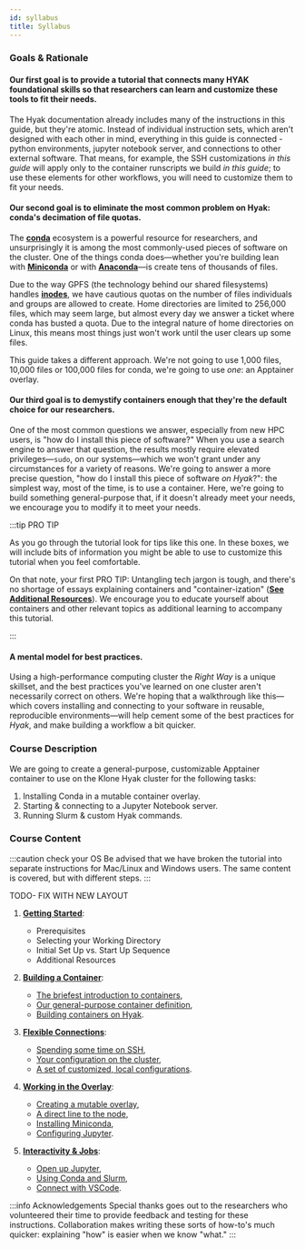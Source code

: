 ```yaml
---
id: syllabus
title: Syllabus
---
```


### Goals & Rationale

#### Our first goal is to provide a tutorial that connects many HYAK foundational skills so that researchers can learn and customize these tools to fit their needs.
The Hyak documentation already includes many of the instructions in this guide, but they're atomic. Instead of individual instruction sets, which aren't designed with each other in mind, everything in this guide is connected - python environments, jupyter notebook server, and connections to other external software. That means, for example, the SSH customizations *in this guide* will apply only to the container runscripts we build *in this guide*; to use these elements for other workflows, you will need to customize them to fit your needs. 

#### Our second goal is to eliminate the most common problem on Hyak: conda's decimation of file quotas.
The [**conda**](https://docs.conda.io/en/latest/) ecosystem is a powerful resource for researchers, and unsurprisingly
it is among the most commonly-used pieces of software on the cluster. One of the things conda does—whether you're building
lean with [**Miniconda**](https://docs.conda.io/en/latest/miniconda.html) or with [**Anaconda**](https://www.anaconda.com/)—is create tens of thousands of files.

Due to the way GPFS (the technology behind our shared filesystems) handles [**inodes**](https://en.wikipedia.org/wiki/Inode), we have cautious quotas on the number of files
individuals and groups are allowed to create. Home directories are limited to 256,000 files, which may seem large, but almost
every day we answer a ticket where conda has busted a quota. Due to the integral nature of home directories on Linux, this
means most things just won't work until the user clears up some files.

This guide takes a different approach. We're not going to use 1,000 files, 10,000 files or 100,000 files for conda, we're going to use *one*: an Apptainer overlay.

#### Our third goal is to demystify containers enough that they're the default choice for our researchers.
One of the most common questions we answer, especially from new HPC users, is "how do I install this piece of software?" When you use a search engine to answer that question, the results mostly require elevated privileges—`sudo`, on our systems—which we won't grant under any circumstances for a variety of reasons. We're going to answer a more precise question, "how do I install this piece of software *on Hyak*?":
the simplest way, most of the time, is to use a container. Here, we're going to build something general-purpose that, if it doesn't already meet your needs, we encourage you to modify it to meet your needs.

:::tip PRO TIP

As you go through the tutorial look for tips like this one. In these boxes, we will include bits of information you might be able to use to customize this tutorial when you feel comfortable. 

On that note, your first PRO TIP: Untangling tech jargon is tough, and there's no shortage of essays explaining containers and "container-ization" ([**See Additional Resources**](https://hyak.uw.edu/docs/hyak101/python/setup#additional-resources)). We encourage you to educate yourself about containers and other relevant topics as additional learning to accompany this tutorial. 

:::

#### A mental model for best practices.
Using a high-performance computing cluster the *Right Way* is a unique skillset, and the best practices you've learned on one cluster aren't necessarily correct on others. We're hoping that a walkthrough like this—which covers installing and connecting to your software in reusable, reproducible environments—will help cement some of the best practices for *Hyak*, and make building a workflow a bit quicker.

### Course Description

We are going to create a general-purpose, customizable Apptainer container to use on the Klone Hyak cluster for the following tasks:

1. Installing Conda in a mutable container overlay.
1. Starting & connecting to a Jupyter Notebook server.
1. Running Slurm & custom Hyak commands.

### Course Content

:::caution check your OS
Be advised that we have broken the tutorial into separate instructions for Mac/Linux and Windows users. The same content is covered, but with different steps. 
:::

TODO- FIX WITH NEW LAYOUT

1. [**Getting Started**](https://hyak.uw.edu/docs/hyak101/python/setup):
   - Prerequisites
   - Selecting your Working Directory
   - Initial Set Up vs. Start Up Sequence
   - Additional Resources

1. [**Building a Container**](https://hyak.uw.edu/docs/hyak101/python/container):
   - [The briefest introduction to containers](https://hyak.uw.edu/docs/hyak101/python/container#the-briefest-introduction-to-containers),
   - [Our general-purpose container definition](https://hyak.uw.edu/docs/hyak101/python/container#our-general-purpose-container-definition),
   - [Building containers on Hyak](https://hyak.uw.edu/docs/hyak101/python/container#building-containers-on-hyak).

1. [**Flexible Connections**](https://hyak.uw.edu/docs/hyak101/python/ssh):
   - [Spending some time on SSH](https://hyak.uw.edu/docs/hyak101/python/ssh#spending-some-time-on-ssh),
   - [Your configuration on the cluster](https://hyak.uw.edu/docs/hyak101/python/ssh#your-configuration-on-the-cluster),
   - [A set of customized, local configurations](https://hyak.uw.edu/docs/hyak101/python/ssh#a-set-of-customized-local-configurations).

1. [**Working in the Overlay**](https://hyak.uw.edu/docs/hyak101/python/overlay):
   - [Creating a mutable overlay](https://hyak.uw.edu/docs/hyak101/python/overlay#creating-a-mutable-overlay),
   - [A direct line to the node](https://hyak.uw.edu/docs/hyak101/python/overlay#a-direct-line-to-the-node),
   - [Installing Miniconda](https://hyak.uw.edu/docs/hyak101/python/overlay#installing-miniconda),
   - [Configuring Jupyter](https://hyak.uw.edu/docs/hyak101/python/overlay#configuring-jupyter).

1. [**Interactivity & Jobs**](https://hyak.uw.edu/docs/hyak101/python/jobs):
   - [Open up Jupyter](https://hyak.uw.edu/docs/hyak101/python/jobs#open-up-jupyter),
   - [Using Conda and Slurm](https://hyak.uw.edu/docs/hyak101/python/jobs#using-conda-and-slurm),
   - [Connect with VSCode](https://hyak.uw.edu/docs/hyak101/python/jobs#connect-with-vscode).

:::info Acknowledgements
Special thanks goes out to the researchers who volunteered their time to provide feedback and testing for these instructions.
Collaboration makes writing these sorts of how-to's much quicker: explaining "how" is easier when we know "what."
:::